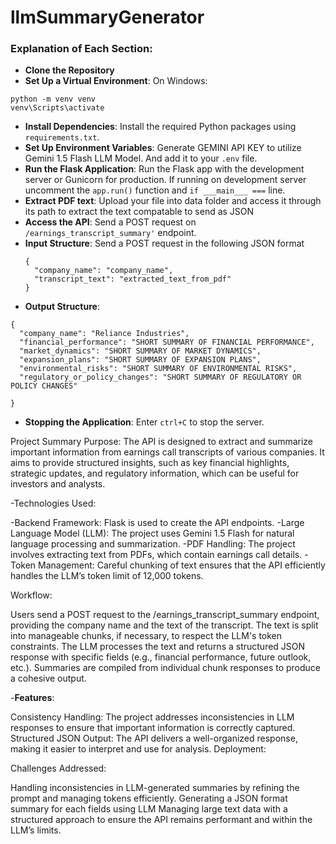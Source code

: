 # llmSummaryGenerator


### Explanation of Each Section:
- **Clone the Repository**
- **Set Up a Virtual Environment**:
On Windows:
```
python -m venv venv
venv\Scripts\activate
```
- **Install Dependencies**: Install the required Python packages using `requirements.txt`.
- **Set Up Environment Variables**: Generate GEMINI API KEY to utilize Gemini 1.5 Flash LLM Model. And add it to your `.env` file.
- **Run the Flask Application**: Run the Flask app with the development server or Gunicorn for production. If running on development server uncomment the ```app.run()``` function and ```if ___main___ ===``` line.
- **Extract PDF text**: Upload your file into data folder and access it through its path to extract the text compatable to send as JSON
- **Access the API**: Send a POST request on `/earnings_transcript_summary'` endpoint.
- **Input Structure**: Send a POST request in the following JSON format
  ```
  {
    "company_name": "company_name", 
    "transcript_text": "extracted_text_from_pdf"
  }
  ```
- **Output Structure**:
```
{
  "company_name": "Reliance Industries",
  "financial_performance": "SHORT SUMMARY OF FINANCIAL PERFORMANCE",
  "market_dynamics": "SHORT SUMMARY OF MARKET DYNAMICS",
  "expansion_plans": "SHORT SUMMARY OF EXPANSION PLANS",
  "environmental_risks": "SHORT SUMMARY OF ENVIRONMENTAL RISKS",
  "regulatory_or_policy_changes": "SHORT SUMMARY OF REGULATORY OR POLICY CHANGES"

}
```
- **Stopping the Application**: Enter ``` ctrl+C ``` to stop the server.  


Project Summary
Purpose: The API is designed to extract and summarize important information from earnings call transcripts of various companies. It aims to provide structured insights, such as key financial highlights, strategic updates, and regulatory information, which can be useful for investors and analysts.

-Technologies Used:

-Backend Framework: Flask is used to create the API endpoints.
-Large Language Model (LLM): The project uses Gemini 1.5 Flash for natural language processing and summarization.
-PDF Handling: The project involves extracting text from PDFs, which contain earnings call details.
-Token Management: Careful chunking of text ensures that the API efficiently handles the LLM’s token limit of 12,000 tokens.

Workflow:

Users send a POST request to the /earnings_transcript_summary endpoint, providing the company name and the text of the transcript.
The text is split into manageable chunks, if necessary, to respect the LLM's token constraints.
The LLM processes the text and returns a structured JSON response with specific fields (e.g., financial performance, future outlook, etc.).
Summaries are compiled from individual chunk responses to produce a cohesive output.

-**Features**:

Consistency Handling: The project addresses inconsistencies in LLM responses to ensure that important information is correctly captured.
Structured JSON Output: The API delivers a well-organized response, making it easier to interpret and use for analysis.
Deployment:

Challenges Addressed:

Handling inconsistencies in LLM-generated summaries by refining the prompt and managing tokens efficiently.
Generating a JSON format summary for each fields using LLM
Managing large text data with a structured approach to ensure the API remains performant and within the LLM’s limits.
